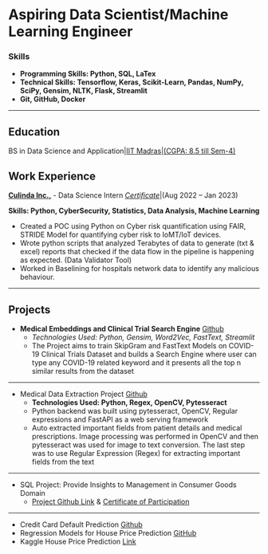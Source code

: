 # Aspiring Data Scientist/Machine Learning Engineer

### Skills
- **Programming Skills: Python, SQL, LaTex**
- **Technical Skills: Tensorflow, Keras, Scikit-Learn, Pandas, NumPy, SciPy, Gensim, NLTK, Flask, Streamlit**
- **Git, GitHub, Docker**

* **

## Education
BS in Data Science and Application|[IIT Madras](https://study.iitm.ac.in/ds/)|[(CGPA: 8.5 till Sem-4)](https://github.com/avr2002/portfolio-avr/blob/main/assets/Sem-4-Score.pdf)

## Work Experience
[**Culinda Inc.,**](https://www.linkedin.com/company/culinda/) - Data Science Intern [*Certificate*](https://drive.google.com/file/d/1lkHbWUoBcfODLShqTDxYzkQvCsg_myfo/view)|(Aug 2022 – Jan 2023)

**Skills: Python, CyberSecurity, Statistics, Data Analysis, Machine Learning**
- Created a POC using Python on Cyber risk quantification using FAIR, STRIDE Model for quantifying
cyber risk to IoMT/IoT devices.
- Wrote python scripts that analyzed Terabytes of data to generate (txt & excel) reports that checked if the data flow in
the pipeline is happening as expected. (Data Validator Tool)
- Worked in Baselining for hospitals network data to identify any malicious behaviour.

* **

## Projects
- **Medical Embeddings and Clinical Trial Search Engine** [Github](https://github.com/avr2002/Medical-Embeddings-and-Clinical-Trial-Search-Engine)
  - *Technologies Used: Python, Gensim, Word2Vec, FastText, Streamlit*
  - The Project aims to train SkipGram and FastText Models on COVID-19 Clinical Trials Dataset and builds a Search Engine where user can type any COVID-19 related keyword and it presents all the top n similar results from the dataset

* **

- Medical Data Extraction Project [Github](https://github.com/avr2002/medical-data-extraction-project)
  - **Technologies Used: Python, Regex, OpenCV, Pytesseract**
  - Python backend was built using pytesseract, OpenCV, Regular expressions and FastAPI as a web serving framework
  - Auto extracted important fields from patient details and medical prescriptions. Image processing was performed in OpenCV and then pytesseract was used for image to text conversion. The last step was to use Regular Expression (Regex) for extracting important fields from the text

* **

- SQL Project: Provide Insights to Management in Consumer Goods Domain
    - [Project Github Link](https://github.com/avr2002/sql-project-consumer-goods-domain) & [Certificate of Participation](https://drive.google.com/file/d/1QdbMXJoyvD8SASKbZYQelT-uQamhiEQ4/view?usp=share_link)
    
* **

- Credit Card Default Prediction [Github](https://github.com/avr2002/credit-card-default-prediction)
- Regression Models for House Price Prediction [GitHub](https://github.com/avr2002/Regression-Models-for-House-Price-Prediction)
- Kaggle House Price Prediction [Link](https://www.kaggle.com/code/amitvikramraj/house-price-prediction-competition-project)

